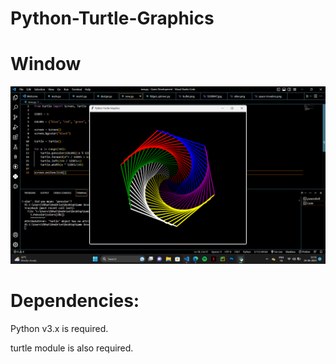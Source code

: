 # Python-Turtle-Graphics

# Window
![Window](https://github.com/bhatiatanish225/Python-Turtle-Graphics/blob/main/Screenshot%20(73).png)





# Dependencies:
Python v3.x is required.

turtle module is also required.
